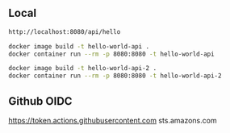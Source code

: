 ## Local

```bash
http://localhost:8080/api/hello
```

```bash
docker image build -t hello-world-api .
docker container run --rm -p 8080:8080 -t hello-world-api

docker image build -t hello-world-api-2 .
docker container run --rm -p 8080:8080 -t hello-world-api-2
```

## Github OIDC
https://token.actions.githubusercontent.com
sts.amazons.com